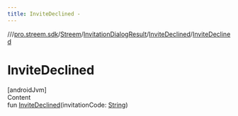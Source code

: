 ```yaml
---
title: InviteDeclined -
---
```

//[<root>](../../../../../index.md)/[pro.streem.sdk](../../../index.md)/[Streem](../../index.md)/[InvitationDialogResult](../index.md)/[InviteDeclined](index.md)/[InviteDeclined](-invite-declined.md)



# InviteDeclined  
[androidJvm]  
Content  
fun [InviteDeclined](-invite-declined.md)(invitationCode: [String](https://kotlinlang.org/api/latest/jvm/stdlib/kotlin/-string/index.html))  



